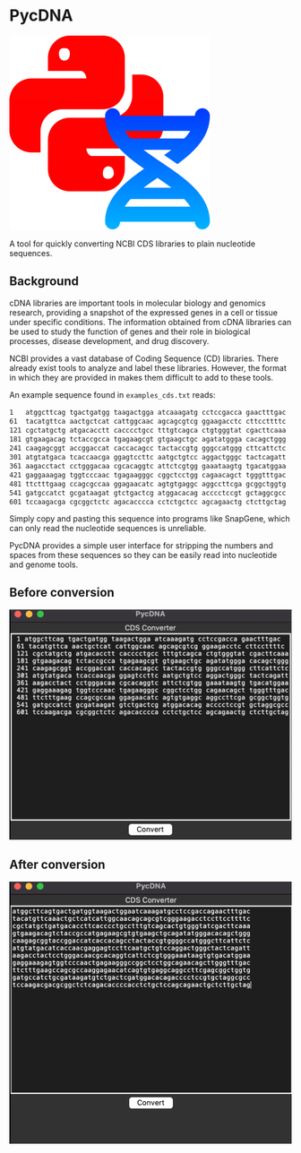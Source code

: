 # PycDNA 

![PycDNA](assets/PycDNA.svg)

A tool for quickly converting NCBI CDS libraries to plain nucleotide sequences.

## Background
cDNA libraries are important tools in molecular biology and genomics research, providing a snapshot 
of the expressed genes in a cell or tissue under specific conditions. The information obtained from cDNA libraries can
be used to study the function of genes and their role in biological processes, disease development, and drug discovery.

NCBI provides a vast database of Coding Sequence (CD) libraries. There already exist tools to analyze and label these libraries. However, the
format in which they are provided in makes them difficult to add to these tools.

An example sequence found in `examples_cds.txt` reads:

```
1   atggcttcag tgactgatgg taagactgga atcaaagatg cctccgacca gaactttgac
61  tacatgttca aactgctcat cattggcaac agcagcgtcg ggaagacctc cttccttttc
121 cgctatgctg atgacacctt cacccctgcc tttgtcagca ctgtgggtat cgacttcaaa
181 gtgaagacag tctaccgcca tgagaagcgt gtgaagctgc agatatggga cacagctggg
241 caagagcggt accggaccat caccacagcc tactaccgtg gggccatggg cttcattctc
301 atgtatgaca tcaccaacga ggagtccttc aatgctgtcc aggactgggc tactcagatt
361 aagacctact cctgggacaa cgcacaggtc attctcgtgg gaaataagtg tgacatggaa
421 gaggaaagag tggtcccaac tgagaagggc cggctcctgg cagaacagct tgggtttgac
481 ttctttgaag ccagcgccaa ggagaacatc agtgtgaggc aggccttcga gcggctggtg
541 gatgccatct gcgataagat gtctgactcg atggacacag acccctccgt gctaggcgcc
601 tccaagacga cgcggctctc agacacccca cctctgctcc agcagaactg ctcttgctag
```

Simply copy and pasting this sequence into programs like SnapGene, which can
only read the nucleotide sequences is unreliable. 

PycDNA provides a simple user interface for stripping the numbers and spaces
from these sequences so they can be easily read into nucleotide and genome 
tools. 

## Before conversion
![Before](assets/before.png)

## After conversion
![After](assets/after.png)